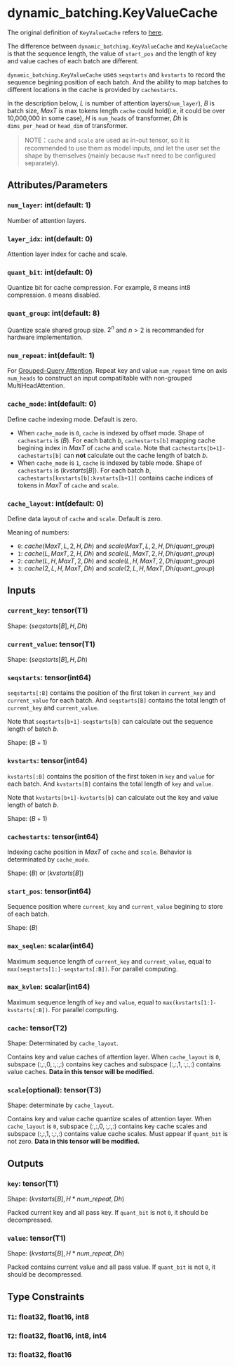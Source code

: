 # dynamic_batching.KeyValueCache

The original definition of `KeyValueCache` refers to [here](../KeyValueCache.md).

The difference between `dynamic_batching.KeyValueCache` and `KeyValueCache` is that the sequence length, the value of `start_pos` and the length of key and value caches of each batch are different. 

`dynamic_batching.KeyValueCache` uses `seqstarts` and `kvstarts` to record the sequence begining position of each batch. And the ability to map batches to different locations in the cache is provided by `cachestarts`.

In the description below, $L$ is number of attention layers(`num_layer`), $B$ is batch size, $MaxT$ is max tokens length `cache` could hold(i.e, it could be over 10,000,000 in some case), $H$ is `num_heads` of transformer, $Dh$ is `dims_per_head` or `head_dim` of transformer.

> NOTE：`cache` and `scale` are used as in-out tensor, so it is recommended to use them as model inputs, and let the user set the shape by themselves (mainly because `MaxT` need to be configured separately).

## Attributes/Parameters

### `num_layer`: int(default: 1)

Number of attention layers.

### `layer_idx`: int(default: 0)

Attention layer index for cache and scale.

### `quant_bit`: int(default: 0)

Quantize bit for cache compression. For example, 8 means int8 compression. `0` means disabled.

### `quant_group`: int(default: 8)

Quantize scale shared group size. $2^n$ and $n > 2$ is recommanded for hardware implementation.

### `num_repeat`: int(default: 1)

For [Grouped-Query Attention](https://arxiv.org/pdf/2305.13245.pdf). Repeat key and value `num_repeat` time on axis `num_heads` to construct an input compatiltable with non-grouped MultiHeadAttention.

### `cache_mode`: int(default: 0)

Define cache indexing mode. Default is zero.
- When `cache_mode` is `0`, `cache` is indexed by offset mode. Shape of `cachestarts` is $(B)$. For each batch $b$, `cachestarts[b]` mapping cache begining index in $MaxT$ of `cache` and `scale`. Note that `cachestarts[b+1]-cachestarts[b]` can **not** calculate out the cache length of batch $b$.
- When `cache_mode` is `1`, `cache` is indexed by table mode. Shape of `cachestarts` is $(kvstarts[B])$. For each batch $b$, `cachestarts[kvstarts[b]:kvstarts[b+1]]` contains cache indices of tokens in $MaxT$ of `cache` and `scale`.

### `cache_layout`: int(default: 0)

Define data layout of `cache` and `scale`. Default is zero.

Meaning of numbers:
- `0`: $cache(MaxT,L,2,H,Dh)$ and $scale(MaxT,L,2,H,Dh/quant\_group)$
- `1`: $cache(L,MaxT,2,H,Dh)$ and $scale(L,MaxT,2,H,Dh/quant\_group)$
- `2`: $cache(L,H,MaxT,2,Dh)$ and $scale(L,H,MaxT,2,Dh/quant\_group)$
- `3`: $cache(2,L,H,MaxT,Dh)$ and $scale(2,L,H,MaxT,Dh/quant\_group)$

## Inputs

### `current_key`: tensor(T1)

Shape: $(seqstarts[B],H,Dh)$

### `current_value`: tensor(T1)

Shape: $(seqstarts[B],H,Dh)$

### `seqstarts`: tensor(int64)

`seqstarts[:B]` contains the position of the first token in `current_key` and `current_value` for each batch.
And `seqstarts[B]` contains the total length of `current_key` and `current_value`.

Note that `seqstarts[b+1]-seqstarts[b]` can calculate out the sequence length of batch $b$.

Shape: $(B+1)$

### `kvstarts`: tensor(int64)

`kvstarts[:B]` contains the position of the first token in `key` and `value` for each batch.
And `kvstarts[B]` contains the total length of `key` and `value`.

Note that `kvstarts[b+1]-kvstarts[b]` can calculate out the key and value length of batch $b$.

Shape: $(B+1)$

### `cachestarts`: tensor(int64)

Indexing cache position in $MaxT$ of `cache` and `scale`. Behavior is determinated by `cache_mode`.

Shape: $(B)$ or $(kvstarts[B])$

### `start_pos`: tensor(int64)

Sequence position where `current_key` and `current_value` begining to store of each batch.

Shape: $(B)$

### `max_seqlen`: scalar(int64)

Maximum sequence length of `current_key` and `current_value`, equal to `max(seqstarts[1:]-seqstarts[:B])`. For parallel computing.

### `max_kvlen`: scalar(int64)

Maximum sequence length of `key` and `value`, equal to `max(kvstarts[1:]-kvstarts[:B])`. For parallel computing.

### `cache`: tensor(T2)

Shape: Determinated by `cache_layout`.

Contains key and value caches of attention layer. When `cache_layout` is `0`, subspace $(:,:,0,:,:,:)$ contains key caches and subspace $(:,:,1,:,:,:)$ contains value caches. **Data in this tensor will be modified.**

### `scale`(optional): tensor(T3)

Shape: determinate by `cache_layout`.

Contains key and value cache quantize scales of attention layer. When `cache_layout` is `0`, subspace $(:,:,0,:,:,:)$ contains key cache scales and subspace $(:,:,1,:,:,:)$ contains value cache scales. Must appear if `quant_bit` is not zero. **Data in this tensor will be modified.**

## Outputs

### `key`: tensor(T1)

Shape: $(kvstarts[B],H*num\_repeat,Dh)$

Packed current key and all pass key. If `quant_bit` is not `0`, it should be decompressed.

### `value`: tensor(T1)

Shape: $(kvstarts[B],H*num\_repeat,Dh)$

Packed contains current value and all pass value. If `quant_bit` is not `0`, it should be decompressed.

## Type Constraints

### `T1`: float32, float16, int8

### `T2`: float32, float16, int8, int4

### `T3`: float32, float16
